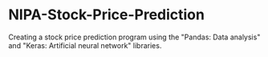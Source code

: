 # NIPA-Stock-Price-Prediction
Creating a stock price prediction program using the "Pandas: Data analysis" and "Keras: Artificial neural network" libraries.
